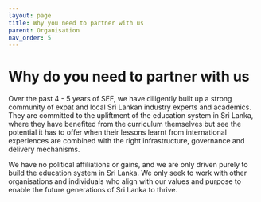 ```yaml
---
layout: page
title: Why you need to partner with us
parent: Organisation
nav_order: 5
---
```


# Why do you need to partner with us

Over the past 4 - 5 years of SEF, we have diligently built up a strong community of expat and local Sri Lankan industry experts and academics. They are committed to the upliftment of the education system in Sri Lanka, where they have benefited from the curriculum themselves but see the potential it has to offer when their lessons learnt from international experiences are combined with the right infrastructure, governance and delivery mechanisms.

We have no political affiliations or gains, and we are only driven purely to build the education system in Sri Lanka. We only seek to work with other organisations and individuals who align with our values and purpose to enable the future generations of Sri Lanka to thrive.

